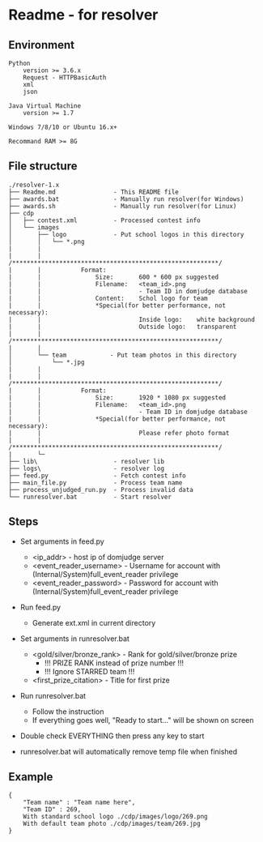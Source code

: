 # Readme - for resolver

## Environment

    Python
        version >= 3.6.x
        Request - HTTPBasicAuth
        xml
        json

    Java Virtual Machine
        version >= 1.7 

    Windows 7/8/10 or Ubuntu 16.x+

    Recommand RAM >= 8G

## File structure

    ./resolver-1.x
    ├── Readme.md                - This README file
    ├── awards.bat               - Manually run resolver(for Windows)
    ├── awards.sh                - Manually run resolver(for Linux)
    ├── cdp
    │   ├── contest.xml          - Processed contest info
    │   └── images              
    │       ├── logo             - Put school logos in this directory
    │       │   └── *.png
    |       |
    |       |       /*********************************************************/
    |       |           Format:
    |       |               Size:       600 * 600 px suggested
    |       |               Filename:   <team_id>.png 
    |       |                           - Team ID in domjudge database
    |       |               Content:    Schol logo for team
    |       |               *Special(for better performance, not necessary):
    |       |                           Inside logo:    white background
    |       |                           Outside logo:   transparent
    |       |       /*********************************************************/
    |       |
    │       └── team            - Put team photos in this directory
    │           └── *.jpg
    |       |
    |       |       /*********************************************************/
    |       |           Format:
    |       |               Size:       1920 * 1080 px suggested
    |       |               Filename:   <team_id>.png 
    |       |                           - Team ID in domjudge database
    |       |               *Special(for better performance, not necessary):
    |       |                           Please refer photo format
    |       |       /*********************************************************/
    |       └─
    ├── lib\                     - resolver lib
    ├── logs\                    - resolver log
    ├── feed.py                  - Fetch contest info
    ├── main_file.py             - Process team name
    ├── process_unjudged_run.py  - Process invalid data
    └── runresolver.bat          - Start resolver

## Steps

- Set arguments in feed.py
  - <ip_addr> - host ip of domjudge server
  - <event_reader_username> - Username for account with (Internal/System)full_event_reader privilege
  - <event_reader_password> - Password for account with (Internal/System)full_event_reader privilege

- Run feed.py
  - Generate ext.xml in current directory

- Set arguments in runresolver.bat
  - <gold/silver/bronze_rank> - Rank for gold/silver/bronze prize
    - !!! PRIZE RANK instead of prize number !!!
    - !!! Ignore STARRED team !!!
  - <first_prize_citation> - Title for first prize

- Run runresolver.bat
  - Follow the instruction
  - If everything goes well, "Ready to start..." will be shown on screen

- Double check EVERYTHING then press any key to start

- runresolver.bat will automatically remove temp file when finished

## Example

    {
        "Team name" : "Team name here",
        "Team ID" : 269,
        With standard school logo ./cdp/images/logo/269.png
        With default team photo ./cdp/images/team/269.jpg
    }